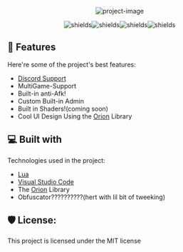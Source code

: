 <p align="center"><img src="https://socialify.git.ci/acezx-programer/ToolWare/image?description=1&descriptionEditable=A%20unique%20tool%2C%20for%20your%20Roblox%20games.&logo=https://i.imgur.com/vpN3Mj1.png&name=1&theme=Light\" alt="project-image"></p>

<p align="center"><img src="https://img.shields.io/github/license/acezx-programer/ToolWare" alt="shields"><img src="https://img.shields.io/github/issues/acezx-programer/ToolWare" alt="shields"><img src="https://img.shields.io/github/forks/acezx-programer/ToolWare" alt="shields"><img src="https://img.shields.io/github/stars/acezx-programer/ToolWare" alt="shields"></p>

  
  
<h2>🧐 Features</h2>

Here're some of the project's best features:

*   [Discord Support](https://discord.gg/KrXdssuG6x)
*   MultiGame-Support
*   Built-in anti-Afk!
*   Custom Built-in Admin
*   Built in Shaders!(coming soon)
*   Cool UI Design Using the [Orion](https://v3rmillion.net/showthread.php?tid=1166983) Library

  
  
<h2>💻 Built with</h2>

Technologies used in the project:

*   [Lua](https://www.lua.org)
*   [Visual Studio Code](https://code.visualstudio.com)
*   The [Orion](https://v3rmillion.net/showthread.php?tid=1166983) Library
*   Obfuscator??????????(hert with lil bit of tweeking)

<h2>🛡️ License:</h2>

This project is licensed under the MIT license
